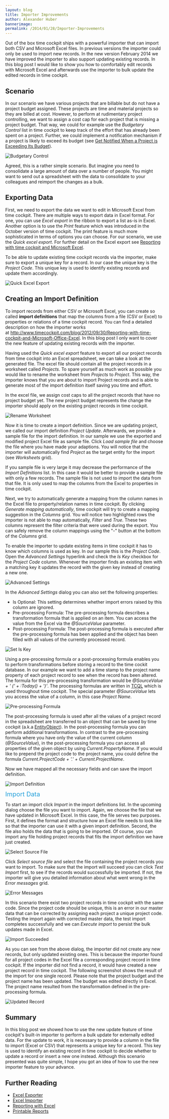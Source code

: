 ```yaml
---
layout: blog
title: Importer Improvements
author: Alexander Huber
bannerimage: 
permalink: /2014/01/28/Importer-Improvements
---
```


<p xmlns="http://www.w3.org/1999/xhtml">Out of the box time cockpit ships with a powerful importer that can import both CSV and Microsoft Excel files. In previous versions the importer could only be used to import new records. In the new version February 2014 we have improved the importer to also support updating existing records. In this blog post I would like to show you how to comfortably edit records with Microsoft Excel and afterwards use the importer to bulk update the edited records in time cockpit.</p><h2 xmlns="http://www.w3.org/1999/xhtml">Scenario</h2><p xmlns="http://www.w3.org/1999/xhtml">In our scenario we have various projects that are billable but do not have a project budget assigned. These projects are time and material projects so they are billed at cost. However, to perform at rudimentary project controlling, we want to assign a cost cap for each project that is missing a project budget. That way, we could for example use the <em>Budgetary Control</em> list in time cockpit to keep track of the effort that has already been spent on a project. Further, we could implement a notification mechanism if a project is likely to exceed its budget (see <a href="~/blog/2012/11/23/Get-Notified-When-a-Project-is-Exceeding-Its-Budget" target="_blank" title="How to get an email notification in time cockpit when a projects exceeds its budget">Get Notified When a Project is Exceeding Its Budget</a>).</p><p xmlns="http://www.w3.org/1999/xhtml">
  <img title="Budgetary Control" src="{{site.baseurl}}/images/blog/2014/01/BudgetControl.png" alt="Budgetary Control" />
</p><p xmlns="http://www.w3.org/1999/xhtml">Agreed, this is a rather simple scenario. But imagine you need to consolidate a large amount of data over a number of people. You might want to send out a spreadsheet with the data to consolidate to your colleagues and reimport the changes as a bulk.</p><h2 xmlns="http://www.w3.org/1999/xhtml">Exporting Data</h2><p xmlns="http://www.w3.org/1999/xhtml">First, we need to export the data we want to edit in Microsoft Excel from time cockpit. There are multiple ways to export data in Excel format. For one, you can use <em>Excel export</em> in the ribbon to export a list as-is in Excel. Another option is to use the <em>Print</em> feature which was introduced in the October version of time cockpit. The print feature is much more sophisticated in terms of options you can choose. For our scenario, we use the <em>Quick excel export</em>. For further detail on the Excel export see <a href="~/blog/2012/09/30/Reporting-with-time-cockpit-and-Microsoft-Office-Excel" target="_blank" title="Reporting with time cockpit and Microsoft Excel">Reporting with time cockpit and Microsoft Excel</a>. </p><p class="showcase" xmlns="http://www.w3.org/1999/xhtml">To be able to update existing time cockpit records via the importer, make sure to export a unique key for a record. In our case the unique key is the <em>Project Code</em>. This unique key is used to identify existing records and update them accordingly.</p><p xmlns="http://www.w3.org/1999/xhtml">
  <img title="Quick Excel Export" src="{{site.baseurl}}/images/blog/2014/01/Quick excel export.png" alt="Quick Excel Export" />
</p><h2 xmlns="http://www.w3.org/1999/xhtml">Creating an Import Definition</h2><p xmlns="http://www.w3.org/1999/xhtml">To import records from either CSV or Microsoft Excel, you can create so called <strong>import definitions</strong> that map the columns from a file (CSV or Excel) to properties or relations of a time cockpit record. You can find a detailed description on how the importer works at <a href="~/blog/2012/09/30/Reporting-with-time-cockpit-and-Microsoft-Office-Excel">http://www.timecockpit.com/blog/2012/09/30/Reporting-with-time-cockpit-and-Microsoft-Office-Excel</a>. In this blog post I only want to cover the new feature of updating existing records with the importer.</p><p xmlns="http://www.w3.org/1999/xhtml">Having used the <em>Quick excel export</em> feature to export all our project records from time cockpit into an Excel spreadsheet, we can take a look at the generated file. The excel file should contain all the project records in a worksheet called <em>Projects</em>. To spare yourself as much work as possible you would like to rename the worksheet from <em>Projects</em> to <em>Project</em>. This way, the importer knows that you are about to import Project records and is able to generate most of the import definition itself saving you time and effort.</p><p xmlns="http://www.w3.org/1999/xhtml">In the excel file, we assign cost caps to all the project records that have no project budget yet. The new project budget represents the change the importer should apply on the existing project records in time cockpit.</p><p xmlns="http://www.w3.org/1999/xhtml">
  <img title="Rename Worksheet" src="{{site.baseurl}}/images/blog/2014/01/Rename Worksheet.png" alt="Rename Worksheet" />
</p><p xmlns="http://www.w3.org/1999/xhtml">Now it is time to create a import definition. Since we are updating project, we called our import definition <em>Project Update</em>. Afterwards, we provide a sample file for the import definition. In our sample we use the exported and modified project Excel file as sample file. Click <em>Load sample file</em> and choose the file where you have made your adaptions. You will notice that the importer will automatically find <em>Project</em> as the target entity for the import (see <em>Worksheets</em> grid). </p><p class="showcase" xmlns="http://www.w3.org/1999/xhtml">If you sample file is very large it may decrease the performance of the <em>Import Definitions</em> list. In this case it would be better to provide a sample file with only a few records. The sample file is not used to import the data from that file. It is only used to map the columns from the Excel to properties in time cockpit.</p><p xmlns="http://www.w3.org/1999/xhtml">Next, we try to automatically generate a mapping from the column names in the Excel file to property/relation names in time cockpit. By clicking <em>Generate mapping automatically</em>, time cockpit will try to create a mapping suggestion in the <em>Columns</em> grid. You will notice two highlighted rows the importer is not able to map automatically, <em>Filter</em> and <em>True</em>. These two columns represent the filter criteria that were used during the export. You can safely remove the column mappings using the "-" button at the bottom of the <em>Columns</em> grid.</p><p xmlns="http://www.w3.org/1999/xhtml">To enable the importer to update existing items in time cockpit it has to know which columns is used as key. In our sample this is the <em>Project Code</em>. Open the <em>Advanced Settings</em> hyperlink and check the <em>Is Key</em> checkbox for the <em>Project Code</em> column. Whenever the importer finds an existing item with a matching key it updates the record with the given key instead of creating a new one.</p><p xmlns="http://www.w3.org/1999/xhtml">
  <img title="Advanced Settings" src="{{site.baseurl}}/images/blog/2014/01/Advanced Settings.png" alt="Advanced Settings" />
</p><p xmlns="http://www.w3.org/1999/xhtml">In the <em>Advanced Settings</em> dialog you can also set the following properties:</p><ul xmlns="http://www.w3.org/1999/xhtml">
  <li>Is Optional: This setting determines whether import errors raised by this column are ignored.</li>
  <li>Pre-processing Formula: The pre-processing formula describes a transformation formula that is applied on an item. You can access the value from the Excel via the <em>@SourceValue</em> parameter.</li>
  <li>Post-processing Formula: The post-processing formula is executed after the pre-processing formula has been applied and the object has been filled with all values of the currently processed record.</li>
</ul><p xmlns="http://www.w3.org/1999/xhtml">
  <img title="Set Is Key" src="{{site.baseurl}}/images/blog/2014/01/SetIsKey.png" alt="Set Is Key" />
</p><p xmlns="http://www.w3.org/1999/xhtml">Using a pre-processing formula or a post-processing formula enables you to perform transformations before storing a record to the time cockit database. In our example we want to add a time stamp to the project name property of each project record to see when the record has been altered. The formula for this pre-processing transformation would be <em>@SourceValue + ' (' + :Today() + ')'</em>. The processing formulas are written in <a href="http://help.timecockpit.com/?topic=html/28e3e0bd-6bd7-4435-930b-69671817bf95.htm" target="_blank">TCQL</a> which is used throughout time cockpit. The special parameter <em>@SourceValue</em> lets you access the value of a column, in this case <em>Project Name</em>. </p><p xmlns="http://www.w3.org/1999/xhtml">
  <img title="Pre-processing Formula" src="{{site.baseurl}}/images/blog/2014/01/Pre-processing.png" alt="Pre-processing Formula" />
</p><p xmlns="http://www.w3.org/1999/xhtml">The post-processing formula is used after all the values of a project record in the spreadsheet are transferred to an object that can be saved by time cockpit (a.k.a <a href="http://help.timecockpit.com/?topic=html/dfbc3e13-f897-51fd-b343-445a00f695b8.htm" target="_blank">EntityObject</a>). In the post-processing formula you can perform additional transformations. In contrast to the pre-processing formula where you have only the value of the current column (<em>@SourceValue</em>), in the post-processing formula you can access all properties of the given object by using <em>Current.PropertyName</em>. If you would like to prepend the project code to the project name, you could define the formula <em>Current.ProjectCode + '.' + Current.ProjectName</em>. </p><p xmlns="http://www.w3.org/1999/xhtml">Now we have mapped all the necessary fields and can save the import definition. </p><p xmlns="http://www.w3.org/1999/xhtml">
  <img title="Import Definition" src="{{site.baseurl}}/images/blog/2014/01/Project Update Def.png" alt="Import Definition" />
</p><p xmlns="http://www.w3.org/1999/xhtml">
  <span style="color: rgb(37, 160, 218); font-size: 20px; line-height: 20px;">Import Data</span>
  <br />
</p><p xmlns="http://www.w3.org/1999/xhtml">To start an import click <em>Import</em> in the import definitions list. In the upcoming dialog choose the file you want to import. Again, we choose the file that we have updated in Microsoft Excel. In this case, the file serves two purposes. First, it defines the format and structure how an Excel file needs to look like so that the importer can use it with a given import definition. Second, the file also holds the data that is going to be imported. Of course, you can import any file holding project records that fits the import definition we have just created. </p><p xmlns="http://www.w3.org/1999/xhtml">
  <img title="Select Source File" src="{{site.baseurl}}/images/blog/2014/01/Start Import.png" alt="Select Source File" />
</p><p xmlns="http://www.w3.org/1999/xhtml">Click <em>Select source file</em> and select the file containing the project records you want to import. To make sure that the import will succeed you can click <em>Test Import</em> first, to see if the records would successfully be imported. If not, the importer will give you detailed information about what went wrong in the <em>Error messages</em> grid.</p><p xmlns="http://www.w3.org/1999/xhtml">
  <img title="Error Messages" src="{{site.baseurl}}/images/blog/2014/01/Errors.png" alt="Error Messages" />
</p><p xmlns="http://www.w3.org/1999/xhtml">In this scenario there exist two project records in time cockpit with the same code. Since the project code should be unique, this is an error in our master data that can be corrected by assigning each project a unique project code. Testing the import again with corrected master data, the test import completes successfully and we can <em>Execute import</em> to persist the bulk updates made in Excel.</p><p xmlns="http://www.w3.org/1999/xhtml">
  <img title="Import Succeeded" src="{{site.baseurl}}/images/blog/2014/01/Import Succeeded.png" alt="Import Succeeded" />
</p><p xmlns="http://www.w3.org/1999/xhtml">As you can see from the above dialog, the importer did not create any new records, but only updated existing ones. This is because the importer found for all project codes in the Excel file a corresponding project record in time cockpit. If the importer did not find a record, it would have created a new project record in time cockpit. The following screenshot shows the result of the import for one single record. Please note that the project budget and the project name has been updated. The budget was edited directly in Excel. The project name resulted from the transformation defined in the pre-processing formula.</p><p xmlns="http://www.w3.org/1999/xhtml">
  <img title="Updated Record" src="{{site.baseurl}}/images/blog/2014/01/Updated Record.png" alt="Updated Record" />
</p><h2 xmlns="http://www.w3.org/1999/xhtml">Summary</h2><p xmlns="http://www.w3.org/1999/xhtml">In this blog post we showed how to use the new update feature of time cockpit's built-in importer to perform a bulk update for externally edited data. For the update to work, it is necessary to provide a column in the file to import (Excel or CSV) that represents a unique key for a record. This key is used to <span lang="EN-US">identify</span> an existing record in time cockpit to decide whether to update a record or insert a new one instead. Although this scenario presented was quite simple, I hope you got an idea of how to use the new importer feature to your advance.</p><h2 xmlns="http://www.w3.org/1999/xhtml">Further Reading</h2><ul xmlns="http://www.w3.org/1999/xhtml">
  <li>
    <a href="http://help.timecockpit.com/?topic=html/77e1bfc5-2e00-4348-9208-cba65638f3b5.htm" target="_blank" title="Export data from time cockpit in Excel">Excel Exporter</a>
    <br />
  </li>
  <li>
    <a href="http://help.timecockpit.com/?topic=html/ee560e49-e503-4d80-9167-2e6533f50dbe.htm" target="_blank" title="Import data from Excel to time cockpit">Excel Importer</a>
    <br />
  </li>
  <li>
    <a href="~/blog/2012/09/30/Reporting-with-time-cockpit-and-Microsoft-Office-Excel" title="Reporting with time cockpit and Microsoft Office Excel">Reporting with Excel</a>
    <br />
  </li>
  <li>
    <a href="~/blog/2013/11/27/Reporting-Preview-Improvements" title="Get printable reports in time cockpit">Printable Reports</a>
    <br />
  </li>
</ul>